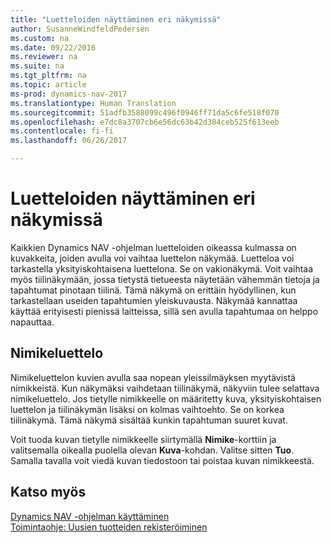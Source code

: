 ```yaml
---
title: "Luetteloiden näyttäminen eri näkymissä"
author: SusanneWindfeldPedersen
ms.custom: na
ms.date: 09/22/2016
ms.reviewer: na
ms.suite: na
ms.tgt_pltfrm: na
ms.topic: article
ms-prod: dynamics-nav-2017
ms.translationtype: Human Translation
ms.sourcegitcommit: 51adfb3588099c496f0946ff71da5c6fe518f070
ms.openlocfilehash: e7dc8a3707cb6e56dc63b42d384ceb525f613eeb
ms.contentlocale: fi-fi
ms.lasthandoff: 06/26/2017

---
```


# <a name="displaying-lists-in-different-views"></a>Luetteloiden näyttäminen eri näkymissä
Kaikkien Dynamics NAV -ohjelman luetteloiden oikeassa kulmassa on kuvakkeita, joiden avulla voi vaihtaa luettelon näkymää. Luetteloa voi tarkastella yksityiskohtaisena luettelona. Se on vakionäkymä. Voit vaihtaa myös tiilinäkymään, jossa tietystä tietueesta näytetään vähemmän tietoja ja tapahtumat pinotaan tiilinä. Tämä näkymä on erittäin hyödyllinen, kun tarkastellaan useiden tapahtumien yleiskuvausta. Näkymää kannattaa käyttää erityisesti pienissä laitteissa, sillä sen avulla tapahtumaa on helppo napauttaa.

## <a name="items-list"></a>Nimikeluettelo
Nimikeluettelon kuvien avulla saa nopean yleissilmäyksen myytävistä nimikkeistä. Kun näkymäksi vaihdetaan tiilinäkymä, näkyviin tulee selattava nimikeluettelo. Jos tietylle nimikkeelle on määritetty kuva, yksityiskohtaisen luettelon ja tiilinäkymän lisäksi on kolmas vaihtoehto. Se on korkea tiilinäkymä. Tämä näkymä sisältää kunkin tapahtuman suuret kuvat.

Voit tuoda kuvan tietylle nimikkeelle siirtymällä **Nimike**-korttiin ja valitsemalla oikealla puolella olevan **Kuva**-kohdan. Valitse sitten **Tuo**. Samalla tavalla voit viedä kuvan tiedostoon tai poistaa kuvan nimikkeestä.  

## <a name="see-also"></a>Katso myös
[Dynamics NAV -ohjelman käyttäminen](ui-work-product.md)  
[Toimintaohje: Uusien tuotteiden rekisteröiminen](inventory-how-register-new-products.md)  

